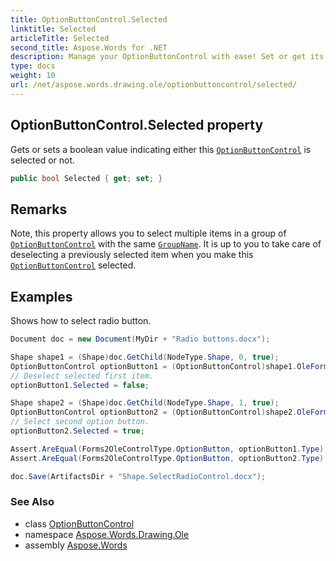 ```yaml
---
title: OptionButtonControl.Selected
linktitle: Selected
articleTitle: Selected
second_title: Aspose.Words for .NET
description: Manage your OptionButtonControl with ease! Set or get its selected state with a simple boolean value for seamless user interaction.
type: docs
weight: 10
url: /net/aspose.words.drawing.ole/optionbuttoncontrol/selected/
---
```

## OptionButtonControl.Selected property

Gets or sets a boolean value indicating either this [`OptionButtonControl`](../) is selected or not.

```csharp
public bool Selected { get; set; }
```

## Remarks

Note, this property allows you to select multiple items in a group of [`OptionButtonControl`](../) with the same [`GroupName`](../../forms2olecontrol/groupname/). It is up to you to take care of deselecting a previously selected item when you make this [`OptionButtonControl`](../) selected.

## Examples

Shows how to select radio button.

```csharp
Document doc = new Document(MyDir + "Radio buttons.docx");

Shape shape1 = (Shape)doc.GetChild(NodeType.Shape, 0, true);
OptionButtonControl optionButton1 = (OptionButtonControl)shape1.OleFormat.OleControl;
// Deselect selected first item.
optionButton1.Selected = false;

Shape shape2 = (Shape)doc.GetChild(NodeType.Shape, 1, true);
OptionButtonControl optionButton2 = (OptionButtonControl)shape2.OleFormat.OleControl;
// Select second option button.
optionButton2.Selected = true;

Assert.AreEqual(Forms2OleControlType.OptionButton, optionButton1.Type);
Assert.AreEqual(Forms2OleControlType.OptionButton, optionButton2.Type);

doc.Save(ArtifactsDir + "Shape.SelectRadioControl.docx");
```

### See Also

* class [OptionButtonControl](../)
* namespace [Aspose.Words.Drawing.Ole](../../../aspose.words.drawing.ole/)
* assembly [Aspose.Words](../../../)
